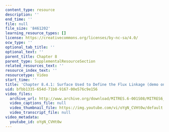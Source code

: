 ```yaml
---
content_type: resource
description: ''
end_time: ''
file: null
file_size: '8461202'
learning_resource_types: []
license: https://creativecommons.org/licenses/by-nc-sa/4.0/
ocw_type: ''
optional_tab_title: ''
optional_text: ''
parent_title: Chapter 8
parent_type: SupplementalResourceSection
related_resources_text: ''
resource_index_text: ''
resourcetype: Video
start_time: ''
title: 'Chapter 8.4.1: Surface Used to Define the Flux Linkage (demo only)'
uid: bfbb1335-654d-71b8-9167-00e576c9e156
video_files:
  archive_url: http://www.archive.org/download/MITRES.6-001S08/MITRES6_001S08_8-4-1_demo_220k.mp4
  video_captions_file: null
  video_thumbnail_file: https://img.youtube.com/vi/oYgN_CVHt0w/default.jpg
  video_transcript_file: null
video_metadata:
  youtube_id: oYgN_CVHt0w
---
```

